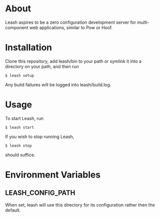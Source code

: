 # About #

Leash aspires to be a zero configuration development server for multi-component web applications, similar to Pow or Hoof.

# Installation #

Clone this repository, add leash/bin to your path or symlink it into a directory on your path, and then run

    $ leash setup

Any build failures will be logged into leash/build.log.

# Usage #

To start Leash, run

    $ leash start

If you wish to stop running Leash,

    $ leash stop

should suffice.

# Environment Variables #

## LEASH_CONFIG_PATH ##

When set, leash will use this directory for its configuration rather then the default.
